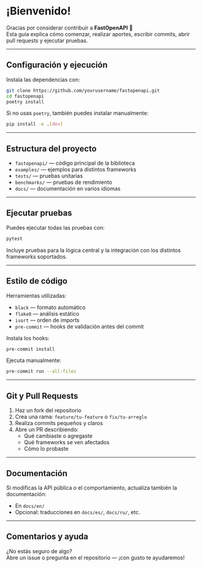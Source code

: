 # ¡Bienvenido!

Gracias por considerar contribuir a **FastOpenAPI** 🎉  
Esta guía explica cómo comenzar, realizar aportes, escribir commits, abrir pull requests y ejecutar pruebas.

---

## Configuración y ejecución

Instala las dependencias con:

```bash
git clone https://github.com/yourusername/fastopenapi.git
cd fastopenapi
poetry install
```

Si no usas `poetry`, también puedes instalar manualmente:

```bash
pip install -e .[dev]
```

---

## Estructura del proyecto

- `fastopenapi/` — código principal de la biblioteca
- `examples/` — ejemplos para distintos frameworks
- `tests/` — pruebas unitarias
- `benchmarks/` — pruebas de rendimiento
- `docs/` — documentación en varios idiomas

---

## Ejecutar pruebas

Puedes ejecutar todas las pruebas con:

```bash
pytest
```

Incluye pruebas para la lógica central y la integración con los distintos frameworks soportados.

---

## Estilo de código

Herramientas utilizadas:

- `black` — formato automático
- `flake8` — análisis estático
- `isort` — orden de imports
- `pre-commit` — hooks de validación antes del commit

Instala los hooks:

```bash
pre-commit install
```

Ejecuta manualmente:

```bash
pre-commit run --all-files
```

---

## Git y Pull Requests

1. Haz un fork del repositorio
2. Crea una rama: `feature/tu-feature` o `fix/tu-arreglo`
3. Realiza commits pequeños y claros
4. Abre un PR describiendo:
   - Qué cambiaste o agregaste
   - Qué frameworks se ven afectados
   - Cómo lo probaste

---

## Documentación

Si modificas la API pública o el comportamiento, actualiza también la documentación:

- En `docs/en/`
- Opcional: traducciones en `docs/es/`, `docs/ru/`, etc.

---

## Comentarios y ayuda

¿No estás seguro de algo?  
Abre un issue o pregunta en el repositorio — ¡con gusto te ayudaremos!

